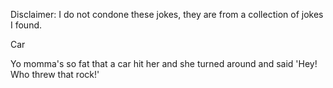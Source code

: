 Disclaimer: I do not condone these jokes, they are from a collection of jokes I found.

Car

Yo momma's so fat that a car hit her and she turned around and said 'Hey! Who threw that rock!'

